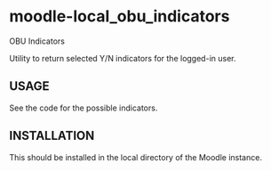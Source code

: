 # moodle-local_obu_indicators
OBU Indicators

Utility to return selected Y/N indicators for the logged-in user.

<h2>USAGE</h2>

See the code for the possible indicators.

<h2>INSTALLATION</h2>

This should be installed in the local directory of the Moodle instance.
